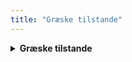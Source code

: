 ```yaml
---
title: "Græske tilstande"
---
```

<details>
  <summary><strong>Græske tilstande</strong></summary>
  <p><i>(Råb - Svar)</i><br>
  Boldklubben Frem - Boldklubben Frem!<br>
  Fra København - fra København!<br>
  Vi er fra Sydhavn, I vil kende vores navn – vores navn!<br>
  For kærlighed - for kærlighed!<br>
  Og klassekamp - og klassekamp!<br>
  (Alle synger) Stå nu sammen kæmp for Frem i røg og damp!<br><br>
  <i>(Synges)</i><br>
  Boldklubben Frem<br>
  Fra København<br>
  Vi er fra Sydhavn, I vil kende vores navn<br>
  For kærlighed<br>
  Og klassekamp<br>
  Stå nu sammen kæmp for Frem i røg og damp!</p>
</details>
